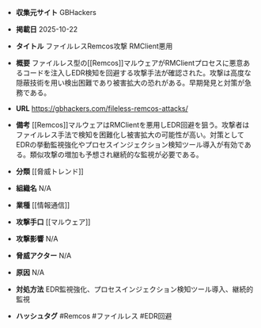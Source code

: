 - **収集元サイト**
GBHackers

- **掲載日**
2025-10-22

- **タイトル**
ファイルレスRemcos攻撃 RMClient悪用

- **概要**
ファイルレス型の[[Remcos]]マルウェアがRMClientプロセスに悪意あるコードを注入しEDR検知を回避する攻撃手法が確認された。攻撃は高度な隠蔽技術を用い検出困難であり被害拡大の恐れがある。早期発見と対策が急務である。

- **URL**
https://gbhackers.com/fileless-remcos-attacks/

- **備考**
[[Remcos]]マルウェアはRMClientを悪用しEDR回避を狙う。攻撃者はファイルレス手法で検知を困難化し被害拡大の可能性が高い。対策としてEDRの挙動監視強化やプロセスインジェクション検知ツール導入が有効である。類似攻撃の増加も予想され継続的な監視が必要である。

- **分類**
[[脅威トレンド]]

- **組織名**
N/A

- **業種**
[[情報通信]]

- **攻撃手口**
[[マルウェア]]

- **攻撃影響**
N/A

- **脅威アクター**
N/A

- **原因**
N/A

- **対処方法**
EDR監視強化、プロセスインジェクション検知ツール導入、継続的監視

- **ハッシュタグ**
#Remcos #ファイルレス #EDR回避
